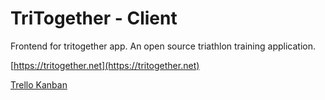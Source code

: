 # TriTogether - Client

Frontend for tritogether app. An open source triathlon training application.

[https://tritogether.net](https://tritogether.net)

[Trello Kanban](https://trello.com/b/LxZhBnJM/tritogether)